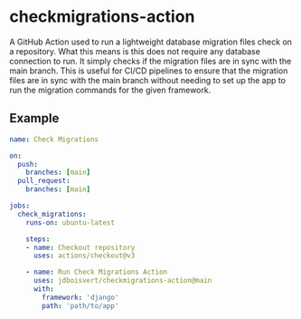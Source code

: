 # checkmigrations-action
A GitHub Action used to run a lightweight database migration files check on a repository. What this means is this does not require any database connection to run. It simply checks if the migration files are in sync with the main branch. This is useful for CI/CD pipelines to ensure that the migration files are in sync with the main branch without needing to set up the app to run the migration commands for the given framework. 

## Example 
```yaml
name: Check Migrations

on:
  push:
    branches: [main]
  pull_request:
    branches: [main]

jobs:
  check_migrations:
    runs-on: ubuntu-latest

    steps:
    - name: Checkout repository
      uses: actions/checkout@v3

    - name: Run Check Migrations Action
      uses: jdboisvert/checkmigrations-action@main
      with:
        framework: 'django'
        path: 'path/to/app'
```